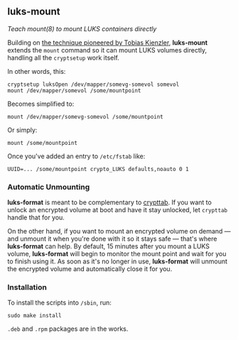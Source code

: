 ## luks-mount

*Teach mount(8) to mount LUKS containers directly*

Building on [the technique pioneered by Tobias
Kienzler](http://unix.stackexchange.com/a/52183/49971), **luks-mount** extends
the `mount` command so it can mount LUKS volumes directly, handling all the
`cryptsetup` work itself.

In other words, this:

    cryptsetup luksOpen /dev/mapper/somevg-somevol somevol
    mount /dev/mapper/somevol /some/mountpoint

Becomes simplified to:

    mount /dev/mapper/somevg-somevol /some/mountpoint
    
Or simply:

    mount /some/mountpoint
    
Once you've added an entry to `/etc/fstab` like:

    UUID=... /some/mountpoint crypto_LUKS defaults,noauto 0 1

### Automatic Unmounting

**luks-format** is meant to be complementary to
[crypttab](http://manpages.ubuntu.com/manpages/trusty/man5/crypttab.5.html).
If you want to unlock an encrypted volume at boot and have it stay unlocked,
let `crypttab` handle that for you.

On the other hand, if you want to mount an encrypted volume on demand — and
unmount it when you're done with it so it stays safe — that's where
**luks-format** can help.  By default, 15 minutes after you mount a LUKS
volume, **luks-format** will begin to monitor the mount point and wait for you
to finish using it.  As soon as it's no longer in use, **luks-format** will
unmount the encrypted volume and automatically close it for you.

### Installation

To install the scripts into `/sbin`, run:

    sudo make install

`.deb` and `.rpm` packages are in the works.
